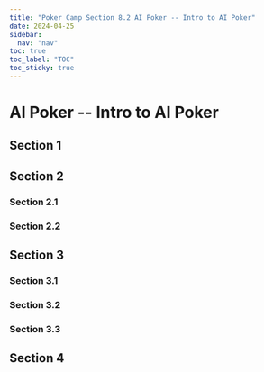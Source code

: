```yaml
---
title: "Poker Camp Section 8.2 AI Poker -- Intro to AI Poker"
date: 2024-04-25
sidebar:
  nav: "nav"
toc: true
toc_label: "TOC"
toc_sticky: true
---
```


# AI Poker -- Intro to AI Poker

## Section 1

## Section 2
### Section 2.1
### Section 2.2


## Section 3
### Section 3.1
### Section 3.2
### Section 3.3

## Section 4

